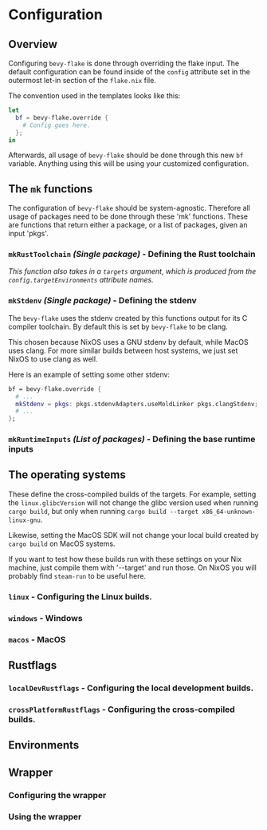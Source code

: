 # Configuration

## Overview

Configuring `bevy-flake` is done through overriding the flake input. The default
configuration can be found inside of the `config` attribute set in the outermost
let-in section of the `flake.nix` file.

The convention used in the templates looks like this:

```nix
let
  bf = bevy-flake.override {
    # Config goes here.
  };
in
```

Afterwards, all usage of `bevy-flake` should be done through this new `bf`
variable. Anything using this will be using your customized configuration.

## The `mk` functions

The configuration of `bevy-flake` should be system-agnostic. Therefore all usage
of packages need to be done through these 'mk' functions. These are functions
that return either a package, or a list of packages, given an input 'pkgs'.

### `mkRustToolchain` _(Single package)_ - Defining the Rust toolchain

_This function also takes in a `targets` argument, which is produced from the_
_`config.targetEnvironments` attribute names._




### `mkStdenv` _(Single package)_ - Defining the stdenv

The `bevy-flake` uses the stdenv created by this functions output for its C
compiler toolchain. By default this is set by `bevy-flake` to be clang.

This chosen because NixOS uses a GNU stdenv by default, while MacOS uses clang.
For more similar builds between host systems, we just set NixOS to use clang as
well.

Here is an example of setting some other stdenv:

```nix
bf = bevy-flake.override {
  # ...
  mkStdenv = pkgs: pkgs.stdenvAdapters.useMoldLinker pkgs.clangStdenv;
  # ...
};
```

### `mkRuntimeInputs` _(List of packages)_ - Defining the base runtime inputs

## The operating systems

These define the cross-compiled builds of the targets. For example, setting the
`linux.glibcVersion` will not change the glibc version used when running
`cargo build`, but only when running
`cargo build --target x86_64-unknown-linux-gnu`.

Likewise, setting the MacOS SDK will not change your local build created by
`cargo build` on MacOS systems.

If you want to test how these builds run with these settings on your Nix
machine, just compile them with '--target' and run those. On NixOS you will
probably find `steam-run` to be useful here.

### `linux` - Configuring the Linux builds.

### `windows` - Windows

### `macos` - MacOS

## Rustflags

### `localDevRustflags` - Configuring the local development builds.

### `crossPlatformRustflags` - Configuring the cross-compiled builds.

## Environments

## Wrapper

### Configuring the wrapper

### Using the wrapper
